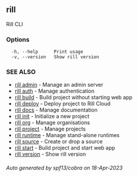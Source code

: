 ## rill

Rill CLI

### Options

```
  -h, --help      Print usage
  -v, --version   Show rill version
```

### SEE ALSO

* [rill admin](rill_admin.md)	 - Manage an admin server
* [rill auth](rill_auth.md)	 - Manage authentication
* [rill build](rill_build.md)	 - Build project without starting web app
* [rill deploy](rill_deploy.md)	 - Deploy project to Rill Cloud
* [rill docs](rill_docs.md)	 - Manage documentation
* [rill init](rill_init.md)	 - Initialize a new project
* [rill org](rill_org.md)	 - Manage organisations
* [rill project](rill_project.md)	 - Manage projects
* [rill runtime](rill_runtime.md)	 - Manage stand-alone runtimes
* [rill source](rill_source.md)	 - Create or drop a source
* [rill start](rill_start.md)	 - Build project and start web app
* [rill version](rill_version.md)	 - Show rill version

###### Auto generated by spf13/cobra on 18-Apr-2023
